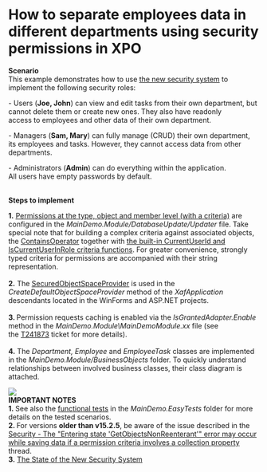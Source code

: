 # How to separate employees data in different departments using security permissions in XPO


<p><strong>Scenario</strong><strong><br> </strong>This example demonstrates how to use <a href="http://documentation.devexpress.com/xaf/CustomDocument3361.aspx"><u>the new security system</u></a> to implement the following security roles:</p>
<p>- Users (<strong>Joe, John</strong>) can view and edit tasks from their own department, but cannot delete them or create new ones. They also have readonly access to employees and other data of their own department.</p>
<p>- Managers (<strong>Sam, Mary</strong>) can fully manage (CRUD) their own department, its employees and tasks. However, they cannot access data from other departments.</p>
<p>- Administrators (<strong>Admin</strong>) can do everything within the application.<br>All users have empty passwords by default.</p>
<p><br> <strong>Steps to implement</strong></p>
<p><strong>1.</strong> <a href="http://documentation.devexpress.com/#Xaf/CustomDocument3436"><u>Permissions at the type, object and member level (with a criteria)</u></a> are configured in the <em>MainDemo.Module/DatabaseUpdate/Updater</em> file. Take special note that for building a complex criteria against associated objects, the <a href="https://documentation.devexpress.com/#CoreLibraries/clsDevExpressDataFilteringContainsOperatortopic">ContainsOperator</a> together with <a href="http://documentation.devexpress.com/#xaf/CustomDocument3307"><u>the built-in CurrentUserId and IsCurrentUserInRole criteria functions</u></a>. For greater convenience, strongly typed criteria for permissions are accompanied with their string representation.<br><br><strong>2.</strong> The <a href="http://documentation.devexpress.com/#Xaf/CustomDocument3437"><u>SecuredObjectSpaceProvider</u></a> is used in the <em>CreateDefaultObjectSpaceProvider</em> method of the <em>XafApplication </em>descendants located in the WinForms and ASP.NET projects.<br><br><strong>3. </strong>Permission requests caching is enabled via the <em>IsGrantedAdapter.Enable</em> method in the <em>MainDemo.Module\MainDemoModule.xx</em> file (see the <a href="https://www.devexpress.com/Support/Center/p/T241873">T241873</a> ticket for more details).<br><br><strong>4.</strong> The <em>Department, Employee</em> and <em>EmployeeTask</em> classes are implemented in the <em>MainDemo.Module/BusinessObjects</em> folder. To quickly understand relationships between involved business classes, their class diagram is attached.</p>
<p><img src="https://raw.githubusercontent.com/DevExpress-Examples/how-to-separate-employees-data-in-different-departments-using-security-permissions-in-xpo-e4045/15.2.5+/media/4b846044-f185-4283-9a91-771163abd5f1.png"><br> <strong>IMPORTANT NOTES<br>1. </strong>See also the <a href="http://documentation.devexpress.com/#Xaf/CustomDocument3206"><u>functional tests</u></a> in the <em>MainDemo.EasyTests </em>folder for more details on the tested scenarios.<strong><br>2. </strong>For versions <strong>older than v15.2.5</strong>, be aware of the issue described in the <a href="https://www.devexpress.com/Support/Center/p/Q287727">Security - The "Entering state 'GetObjectsNonReenterant'" error may occur while saving data if a permission criteria involves a collection property</a> thread.<br><strong>3.</strong> <a href="https://www.devexpress.com/Support/Center/p/KA18785">The State of the New Security System</a></p>

<br/>


